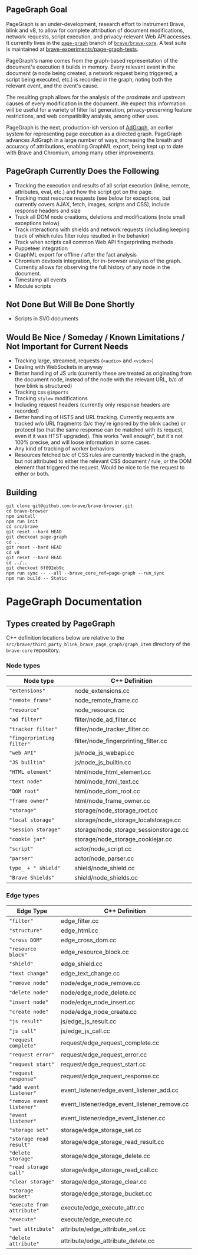PageGraph Goal
---
PageGraph is an under-development, research effort to instrument Brave, blink and v8, to allow for complete attribution of document modifications, network requests, script execution, and privacy-relevant Web API accesses.
It currently lives in the [`page-graph`](https://github.com/brave/brave-core/tree/page-graph/) branch of [`brave/brave-core`](https://github.com/brave/brave-core).  A test suite is maintained at [brave-experiments/page-graph-tests](https://github.com/brave-experiments/page-graph-tests).

PageGraph's name comes from the graph-based representation of the document's execution it builds in memory.  Every relevant event in the document (a node being created, a network request being triggered, a script being executed, etc.) is recorded in the graph, noting both the relevant event, and the event's cause.

The resulting graph allows for the analysis of the proximate and upstream causes of every modification in the document. We expect this information will be useful for a variety of filter list generation, privacy-preserving feature restrictions, and web compatibility analysis, among other uses.

PageGraph is the next, production-ish version of [AdGraph](https://arxiv.org/abs/1805.09155), an earlier system for representing page execution as a directed graph.  PageGraph advances AdGraph in a large number of ways, increasing the breath and accuracy of attributions, enabling GraphML export, being kept up to date with Brave and Chromium, among many other improvements. 

PageGraph Currently Does the Following
---
* Tracking the execution and results of all script execution (inline, remote, attributes, eval, etc.) and how the script got on the page.
* Tracking most resource requests (see below for exceptions, but currently covers AJAX, fetch, images, scripts and CSS), include response headers and size
* Track all DOM node creations, deletions and modifications (note small exceptions below)
* Track interactions with shields and network requests (including keeping track of which rules filter rules resulted in the behavior)
* Track when scripts call common Web API fingerprinting methods
* Puppeteer integration
* GraphML export for offline / after the fact analysis
* Chromium devtools integration, for in-browser analysis of the graph.  Currently allows for observing the full history of any node in the document.
* Timestamp all events
* Module scripts

Not Done But Will Be Done Shortly
---
* Scripts in SVG documents

Would Be Nice / Someday / Known Limitations / Not Important for Current Needs
---
* Tracking large, streamed, requests (`<audio>` and `<video>`)
* Dealing with WebSockets in anyway
* Better handling of JS urls (currently these are treated as originating from the document node, instead of the node with the relevant URL, b/c of how blink is structured)
* Tracking css `@imports`
* Tracking `style=` modifications
* Including request headers (currently only response headers are recorded)
* Better handling of HSTS and URL tracking. Currently requests are tracked w/o URL fragments (b/c they're ignored by the blink cache) or protocol (so that the same response can be matched with its request, even if it was HTST upgraded).  This works "well enough", but it's not 100% precise, and will loose information in some cases.
* Any kind of tracking of worker behaviors
* Resources fetched b/c of CSS rules are currently tracked in the graph, but not attributed to either the relevant CSS document / rule, or the DOM element that triggered the request.  Would be nice to tie the request to either or both.

Building
---
```
git clone git@github.com:brave/brave-browser.git
cd brave-browser
npm install
npm run init
cd src/brave
git reset --hard HEAD
git checkout page-graph
cd ..
git reset --hard HEAD
cd v8
git reset --hard HEAD
cd ../..
git checkout 6f092eb9c
npm run sync -- --all --brave_core_ref=page-graph --run_sync
npm run build -- Static
```

# PageGraph Documentation
## Types created by PageGraph
C++ definition locations below are relative to the `src/brave/third_party_blink_brave_page_graph/graph_item` directory of the `brave-core` repository.
### Node types

| Node type                 | C++ Definition                          |
|---------------------------|-----------------------------------------|
| `"extensions"`            | node_extensions.cc                      |
| `"remote frame"`          | node_remote_frame.cc                    |
| `"resource"`              | node_resource.cc                        |
| `"ad filter"`             | filter/node_ad_filter.cc                |
| `"tracker filter"`        | filter/node_tracker_filter.cc           |
| `"fingerprinting filter"` | filter/node_fingerprinting_filter.cc    |
| `"web API"`               | js/node_js_webapi.cc                    |
| `"JS builtin"`            | js/node_js_builtin.cc                   |
| `"HTML element"`          | html/node_html_element.cc               |
| `"text node"`             | html/node_html_text.cc                  |
| `"DOM root"`              | html/node_dom_root.cc                   |
| `"frame owner"`           | html/node_frame_owner.cc                |
| `"storage"`               | storage/node_storage_root.cc            |
| `"local storage"`         | storage/node_storage_localstorage.cc    |
| `"session storage"`       | storage/node_storage_sessionstorage.cc  |
| `"cookie jar"`            | storage/node_storage_cookiejar.cc       |
| `"script"`                | actor/node_script.cc                    |
| `"parser"`                | actor/node_parser.cc                    |
| `type_ + " shield"`       | shield/node_shield.cc                   |
| `"Brave Shields"`         | shield/node_shields.cc                  |

### Edge types

| Edge Type                  | C++ Definition                               |
|----------------------------|----------------------------------------------|
| `"filter"`                 | edge_filter.cc                               |
| `"structure"`              | edge_html.cc                                 |
| `"cross DOM"`              | edge_cross_dom.cc                            |
| `"resource block"`         | edge_resource_block.cc                       |
| `"shield"`                 | edge_shield.cc                               |
| `"text change"`            | edge_text_change.cc                          |
| `"remove node"`            | node/edge_node_remove.cc                     |
| `"delete node"`            | node/edge_node_delete.cc                     |
| `"insert node"`            | node/edge_node_insert.cc                     |
| `"create node"`            | node/edge_node_create.cc                     |
| `"js result"`              | js/edge_js_result.cc                         |
| `"js call"`                | js/edge_js_call.cc                           |
| `"request complete"`       | request/edge_request_complete.cc             |
| `"request error"`          | request/edge_request_error.cc                |
| `"request start"`          | request/edge_request_start.cc                |
| `"request response"`       | request/edge_request_response.cc             |
| `"add event listener"`     | event_listener/edge_event_listener_add.cc    |
| `"remove event listener"`  | event_listener/edge_event_listener_remove.cc |
| `"event listener"`         | event_listener/edge_event_listener.cc        |
| `"storage set"`            | storage/edge_storage_set.cc                  |
| `"storage read result"`    | storage/edge_storage_read_result.cc          |
| `"delete storage"`         | storage/edge_storage_delete.cc               |
| `"read storage call"`      | storage/edge_storage_read_call.cc            |
| `"clear storage"`          | storage/edge_storage_clear.cc                |
| `"storage bucket"`         | storage/edge_storage_bucket.cc               |
| `"execute from attribute"` | execute/edge_execute_attr.cc                 |
| `"execute"`                | execute/edge_execute.cc                      |
| `"set attribute"`          | attribute/edge_attribute_set.cc              |
| `"delete attribute"`       | attribute/edge_attribute_delete.cc           |